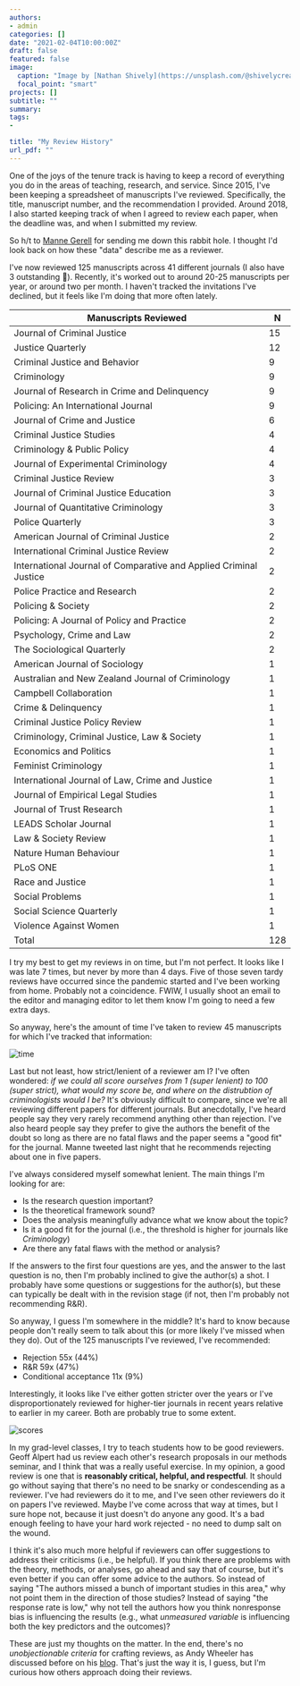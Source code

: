 ```yaml
---
authors:
- admin
categories: []
date: "2021-02-04T10:00:00Z"
draft: false
featured: false
image:
  caption: "Image by [Nathan Shively](https://unsplash.com/@shivelycreative) at [Unsplash](https://unsplash.com/photos/MgIPNC8TG1c)"
  focal_point: "smart"
projects: []
subtitle: ""
summary: 
tags:
- 

title: "My Review History"
url_pdf: ""
---
```


One of the joys of the tenure track is having to keep a record of everything you do in the areas of teaching, research, and service. Since 2015, I've been keeping a spreadsheet of manuscripts I've reviewed. Specifically, the title, manuscript number, and the recommendation I provided. Around 2018, I also started keeping track of when I agreed to review each paper, when the deadline was, and when I submitted my review. 

So h/t to [Manne Gerell](https://twitter.com/ManneGerell/status/1357016599660802050) for sending me down this rabbit hole. I thought I'd look back on how these "data" describe me as a reviewer. 

I've now reviewed 125 manuscripts across 41 different journals (I also have 3 outstanding :grimacing:). Recently, it's worked out to around 20-25 manuscripts per year, or around two per month. I haven't tracked the invitations I've declined, but it feels like I'm doing that more often lately.

|Manuscripts Reviewed                                                        |     N      |
|----------------------------------------------------------------------------|------------|
|     Journal of Criminal Justice                                            |     15     |
|     Justice Quarterly                                                      |     12     |
|     Criminal Justice and Behavior                                          |     9      |
|     Criminology                                                            |     9      |
|     Journal of Research in Crime and Delinquency                           |     9      |
|     Policing: An International Journal                                     |     9      |
|     Journal of Crime and Justice                                           |     6      |
|     Criminal Justice Studies                                               |     4      |
|     Criminology & Public Policy                                            |     4      |
|     Journal of Experimental Criminology                                    |     4      |
|     Criminal Justice Review                                                |     3      |
|     Journal of Criminal Justice Education                                  |     3      |
|     Journal of Quantitative Criminology                                    |     3      |
|     Police Quarterly                                                       |     3      |
|     American Journal of Criminal Justice                                   |     2      |
|     International Criminal Justice Review                                  |     2      |
|     International Journal of Comparative and Applied Criminal Justice      |     2      |
|     Police Practice and Research                                           |     2      |
|     Policing & Society                                                     |     2      |
|     Policing: A Journal of Policy and Practice                             |     2      |
|     Psychology, Crime and Law                                              |     2      |
|     The Sociological Quarterly                                             |     2      |
|     American Journal of Sociology                                          |     1      |
|     Australian and New Zealand Journal of Criminology                      |     1      |
|     Campbell Collaboration                                                 |     1      |
|     Crime & Delinquency                                                    |     1      |
|     Criminal Justice Policy Review                                         |     1      |
|     Criminology, Criminal Justice, Law & Society                           |     1      |
|     Economics and Politics                                                 |     1      |
|     Feminist Criminology                                                   |     1      |
|     International Journal of Law, Crime and Justice                        |     1      |
|     Journal of Empirical Legal Studies                                     |     1      |
|     Journal of Trust Research                                              |     1      |
|     LEADS Scholar Journal                                                  |     1      |
|     Law & Society Review                                                   |     1      |
|     Nature Human Behaviour                                                 |     1      |
|     PLoS ONE                                                               |     1      |
|     Race and Justice                                                       |     1      |
|     Social Problems                                                        |     1      |
|     Social Science Quarterly                                               |     1      |
|     Violence Against Women                                                 |     1      |
|     Total                                                                  |     128    |

I try my best to get my reviews in on time, but I'm not perfect. It looks like I was late 7 times, but never by more than 4 days. Five of those seven tardy reviews have occurred since the pandemic started and I've been working from home. Probably not a coincidence. FWIW, I usually shoot an email to the editor and managing editor to let them know I'm going to need a few extra days. 

So anyway, here's the amount of time I've taken to review 45 manuscripts for which I've tracked that information:

![time](/img/review_times.png)

Last but not least, how strict/lenient of a reviewer am I? I've often wondered: *if we could all score ourselves from 1 (super lenient) to 100 (super strict), what would my score be, and where on the distrubtion of criminologists would I be?* It's obviously difficult to compare, since we're all reviewing different papers for different journals. But anecdotally, I've heard people say they very rarely recommend anything other than rejection. I've also heard people say they prefer to give the authors the benefit of the doubt so long as there are no fatal flaws and the paper seems a "good fit" for the journal. Manne tweeted last night that he recommends rejecting about one in five papers. 

I've always considered myself somewhat lenient. The main things I'm looking for are:

- Is the research question important? 
- Is the theoretical framework sound? 
- Does the analysis meaningfully advance what we know about the topic? 
- Is it a good fit for the journal (i.e., the threshold is higher for journals like *Criminology*)
- Are there any fatal flaws with the method or analysis? 

If the answers to the first four questions are yes, and the answer to the last question is no, then I'm probably inclined to give the author(s) a shot. I probably have some questions or suggestions for the author(s), but these can typically be dealt with in the revision stage (if not, then I'm probably not recommending R&R). 

So anyway, I guess I'm somewhere in the middle? It's hard to know because people don't really seem to talk about this (or more likely I've missed when they do). Out of the 125 manuscripts I've reviewed, I've recommended:

- Rejection 55x (44%)
- R&R 59x (47%)
- Conditional acceptance 11x (9%)

Interestingly, it looks like I've either gotten stricter over the years or I've disproportionately reviewed for higher-tier journals in recent years relative to earlier in my career. Both are probably true to some extent.

![scores](/img/review_scores.png)

In my grad-level classes, I try to teach students how to be good reviewers. Geoff Alpert had us review each other's research proposals in our methods seminar, and I think that was a really useful exercise. In my opinion, a good review is one that is **reasonably critical, helpful, and respectful**. It should go without saying that there's no need to be snarky or condescending as a reviewer. I've had reviewers do it to me, and I've seen other reviewers do it on papers I've reviewed. Maybe I've come across that way at times, but I sure hope not, because it just doesn't do anyone any good. It's a bad enough feeling to have your hard work rejected - no need to dump salt on the wound. 

I think it's also much more helpful if reviewers can offer suggestions to address their criticisms (i.e., be helpful). If you think there are problems with the theory, methods, or analyses, go ahead and say that of course, but it's even better if you can offer some advice to the authors. So instead of saying "The authors missed a bunch of important studies in this area," why not point them in the direction of those studies? Instead of saying "the response rate is low," why not tell the authors how you think nonresponse bias is influencing the results (e.g., what *unmeasured variable* is influencing both the key predictors and the outcomes)? 

These are just my thoughts on the matter. In the end, there's no *unobjectionable criteria* for crafting reviews, as Andy Wheeler has discussed before on his [blog](https://andrewpwheeler.com/2020/07/15/some-more-peer-review-musings/). That's just the way it is, I guess, but I'm curious how others approach doing their reviews. 